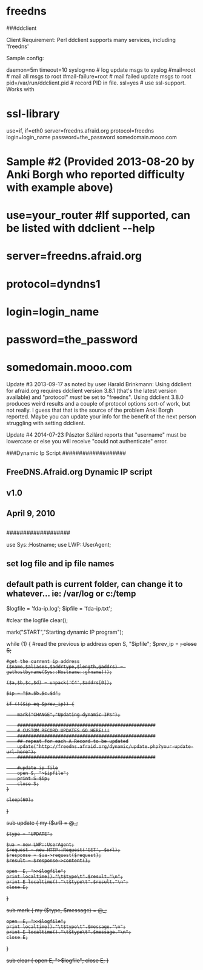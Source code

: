 # freedns

###ddclient

Client Requirement: Perl
ddclient supports many services, including 'freedns'

Sample config:

daemon=5m
timeout=10
syslog=no # log update msgs to syslog
#mail=root # mail all msgs to root
#mail-failure=root # mail failed update msgs to root
pid=/var/run/ddclient.pid # record PID in file.
ssl=yes # use ssl-support. Works with
# ssl-library

use=if, if=eth0
server=freedns.afraid.org
protocol=freedns
login=login_name
password=the_password
somedomain.mooo.com

# Sample #2 (Provided 2013-08-20 by Anki Borgh who reported difficulty with example above)
# use=your_router #If supported, can be listed with ddclient --help
# server=freedns.afraid.org
# protocol=dyndns1
# login=login_name
# password=the_password
# somedomain.mooo.com

Update #3 2013-09-17 as noted by user Harald Brinkmann:
Using ddclient for afraid.org requires ddclient version 3.8.1 (that's the latest version available) and "protocol" *must* be set to "freedns". Using ddclient 3.8.0 produces weird results and a couple of protocol options sort-of work, but not really. I guess that that is the source of the problem Anki Borgh reported. Maybe you can update your info for the benefit of the next person struggling with setting ddclient.

Update #4 2014-07-23 Pásztor Szilárd reports that "username" must be lowercase or else you will receive "could not authenticate" error.

###Dynamic Ip Script
################### 
##
##  FreeDNS.Afraid.org Dynamic IP script
##  v1.0
##  April 9, 2010
##
###################

use Sys::Hostname;
use LWP::UserAgent;

## set log file and ip file names
## default path is current folder, can change it to whatever... ie: /var/log or c:/temp
$logfile   = 'fda-ip.log';
$ipfile    = 'fda-ip.txt';

#clear the logfile
clear();

mark("START","Starting dynamic IP program");

while (1) {
    #read the previous ip address
    open S, "$ipfile";
    $prev_ip = <S>;
    close S;

    #get the current ip address
    ($name,$aliases,$addrtype,$length,@addrs) = gethostbyname(Sys::Hostname::ghname());

    ($a,$b,$c,$d) = unpack('C4',$addrs[0]);

    $ip = "$a.$b.$c.$d";

    if (!($ip eq $prev_ip)) {

        mark("CHANGE","Updating dynamic IPs");

        ###################################################
        # CUSTOM RECORD UPDATES GO HERE!!!
        ###################################################
        ## repeat for each A Record to be updated
        update("http://freedns.afraid.org/dynamic/update.php?your-update-url-here");
        ###################################################

        #update ip file
        open S, ">$ipfile";
        print S $ip;
        close S;
    }
    
    sleep(60);
}


sub update {
    my ($url) = @_;

    $type = "UPDATE";
    
    $ua = new LWP::UserAgent;
    $request = new HTTP::Request('GET', $url);
    $response = $ua->request($request);
    $result = $response->content();

    open  E, ">>$logfile";
    print localtime()."\t$type\t".$result."\n";
    print E localtime()."\t$type\t".$result."\n";
    close E;
}


sub mark {
    my ($type, $message) = @_;
    
    open  E, ">>$logfile";
    print localtime()."\t$type\t".$message."\n";
    print E localtime()."\t$type\t".$message."\n";
    close E;
}

sub clear {
    open  E, ">$logfile";
    close E;
}
